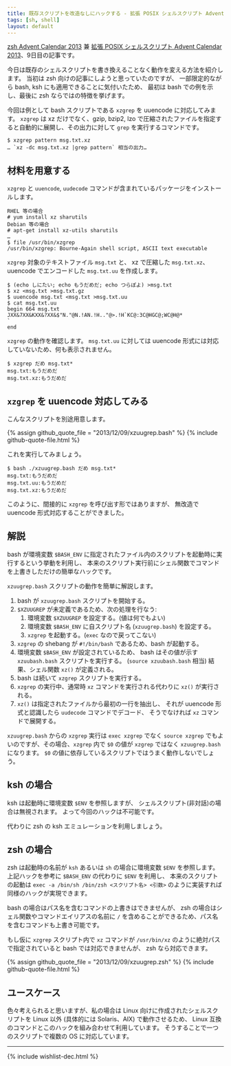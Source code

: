 ```yaml
---
title: 既存スクリプトを改造なしにハックする - 拡張 POSIX シェルスクリプト Advent Calendar 2013
tags: [sh, shell]
layout: default
---
```


[zsh Advent Calendar 2013](http://qiita.com/advent-calendar/2013/zsh) 兼
[拡張 POSIX シェルスクリプト Advent Calendar 2013](http://www.adventar.org/calendars/212)、9日目の記事です。

今日は既存のシェルスクリプトを書き換えることなく動作を変える方法を紹介します。
当初は zsh 向けの記事にしようと思っていたのですが、
一部限定的ながら bash, ksh にも適用できることに気付いたため、
最初は bash での例を示し、最後に zsh ならではの特徴を挙げます。

今回は例として bash スクリプトである `xzgrep` を uuencode に対応してみます。
`xzgrep` は xz だけでなく、gzip, bzip2, lzo
で圧縮されたファイルを指定すると自動的に展開し、その出力に対して `grep`
を実行するコマンドです。

``` console
$ xzgrep pattern msg.txt.xz
… `xz -dc msg.txt.xz |grep pattern` 相当の出力…
```

材料を用意する
----------------------------------------------------------------------

`xzgrep` と `uuencode`, `uudecode` コマンドが含まれているパッケージをインストールします。

``` console
RHEL 等の場合
# yum install xz sharutils
Debian 等の場合
# apt-get install xz-utils sharutils
…
$ file /usr/bin/xzgrep
/usr/bin/xzgrep: Bourne-Again shell script, ASCII text executable
```

`xzgrep` 対象のテキストファイル `msg.txt` と、
xz で圧縮した `msg.txt.xz`、uuencode でエンコードした `msg.txt.uu`
を作成します。

``` console
$ (echo しにたい; echo もうだめだ; echo つらぽよ) >msg.txt
$ xz <msg.txt >msg.txt.gz
$ uuencode msg.txt <msg.txt >msg.txt.uu
$ cat msg.txt.uu
begin 664 msg.txt
JXX&7XX&KXX&?XX&$"N."@N.!AN.!H.."@>.!H`KC@:3C@HGC@;WC@H@*
`
end
```

`xzgrep` の動作を確認します。
`msg.txt.uu` に対しては uuencode 形式には対応していないため、何も表示されません。

``` console
$ xzgrep だめ msg.txt*
msg.txt:もうだめだ
msg.txt.xz:もうだめだ
```

`xzgrep` を uuencode 対応してみる
----------------------------------------------------------------------

こんなスクリプトを別途用意します。

{% assign github_quote_file = "2013/12/09/xzuugrep.bash" %}
{% include github-quote-file.html %}

これを実行してみましょう。

``` console
$ bash ./xzuugrep.bash だめ msg.txt*
msg.txt:もうだめだ
msg.txt.uu:もうだめだ
msg.txt.xz:もうだめだ
```

このように、間接的に `xzgrep` を呼び出す形ではありますが、
無改造で uuencode 形式対応することができました。

解説
----------------------------------------------------------------------

bash が環境変数 `$BASH_ENV`
に指定されたファイル内のスクリプトを起動時に実行するという挙動を利用し、
本来のスクリプト実行前にシェル関数でコマンドを上書きしただけの簡単なハックです。

`xzuugrep.bash` スクリプトの動作を簡単に解説します。

1. bash が `xzuugrep.bash` スクリプトを開始する。
2. `$XZUUGREP` が未定義であるため、次の処理を行なう:
    1. 環境変数 `$XZUUGREP` を設定する。(値は何でもよい)
    2. 環境変数 `$BASH_ENV` に自スクリプト名 (`xzuugrep.bash`) を設定する。
    3. `xzgrep` を起動する。(`exec` なので戻ってこない)
3. `xzgrep` の shebang が `#!/bin/bash` であるため、bash が起動する。
4. 環境変数 `$BASH_ENV` が設定されているため、
   bash はその値が示す `xzuubash.bash` スクリプトを実行する。
   (`source xzuubash.bash` 相当)
   結果、シェル関数 `xz()` が定義される。
5. bash は続いて `xzgrep` スクリプトを実行する。
6. `xzgrep` の実行中、通常時 `xz` コマンドを実行される代わりに
   `xz()` が実行される。
7. `xz()` は指定されたファイルから最初の一行を抽出し、
   それが uuencode 形式と認識したら `uudecode` コマンドでデコード、
   そうでなければ `xz` コマンドで展開する。

`xzuugrep.bash` からの `xzgrep` 実行は `exec xzgrep` でなく
`source xzgrep` でもよいのですが、その場合、`xzgrep` 内で `$0` の値が
`xzgrep` ではなく `xzuugrep.bash` になります。
`$0` の値に依存しているスクリプトではうまく動作しないでしょう。

ksh の場合
----------------------------------------------------------------------

ksh は起動時に環境変数 `$ENV` を参照しますが、
シェルスクリプト(非対話)の場合は無視されます。
よって今回のハックは不可能です。

代わりに zsh の ksh エミュレーションを利用しましょう。

zsh の場合
----------------------------------------------------------------------

zsh は起動時の名前が `ksh` あるいは `sh` の場合に環境変数 `$ENV` を参照します。
上記ハックを参考に `$BASH_ENV` の代わりに `$ENV` を利用し、
本来のスクリプトの起動は `exec -a /bin/sh /bin/zsh <スクリプト名> <引数>`
のように実装すれば同様のハックが実現できます。

bash の場合はパス名を含むコマンドの上書きはできませんが、
zsh の場合はシェル関数やコマンドエイリアスの名前に `/`
を含めることができるため、パス名を含むコマンドも上書き可能です。

もし仮に `xzgrep` スクリプト内で `xz` コマンドが `/usr/bin/xz`
のように絶対パスで指定されていると bash では対応できませんが、
zsh なら対応できます。

{% assign github_quote_file = "2013/12/09/xzuugrep.zsh" %}
{% include github-quote-file.html %}

ユースケース
----------------------------------------------------------------------

色々考えられると思いますが、私の場合は Linux 向けに作成されたシェルスクリプトを
Linux 以外 (具体的には Solaris、AIX) で動作させるため、
Linux 互換のコマンドとこのハックを組み合わせて利用しています。
そうすることで一つのスクリプトで複数の OS に対応しています。

* * *

{% include wishlist-dec.html %}
